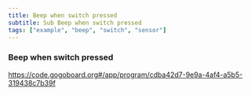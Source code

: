 ```yaml
---
title: Beep when switch pressed
subtitle: Sub Beep when switch pressed
tags: ["example", "beep", "switch", "sensor"]
---
```


### Beep when switch pressed

https://code.gogoboard.org#/app/program/cdba42d7-9e9a-4af4-a5b5-319438c7b39f